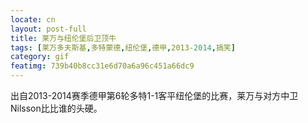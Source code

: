 ```yaml
---
locate: cn
layout: post-full
title: 莱万与纽伦堡后卫顶牛
tags: [莱万多夫斯基,多特蒙德,纽伦堡,德甲,2013-2014,搞笑]
category: gif
featimg: 739b40b8cc31e6d70a6a96c451a66dc9
---
```


出自2013-2014赛季德甲第6轮多特1-1客平纽伦堡的比赛，莱万与对方中卫Nilsson比比谁的头硬。